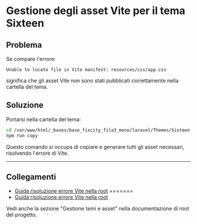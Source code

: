 # Gestione degli asset Vite per il tema Sixteen

## Problema
Se compare l'errore:

```
Unable to locate file in Vite manifest: resources/css/app.css
```

significa che gli asset Vite non sono stati pubblicati correttamente nella cartella del tema.

## Soluzione
Portarsi nella cartella del tema:

```bash
cd /var/www/html/_bases/base_fixcity_fila3_mono/laravel/Themes/Sixteen
npm run copy
```

Questo comando si occupa di copiare e generare tutti gli asset necessari, risolvendo l'errore di Vite.

---

## Collegamenti
- [Guida risoluzione errore Vite nella root](../../../../project_docs/modules/cms.md)
=======
- [Guida risoluzione errore Vite nella root](../../../docs/modules/cms.md)

Vedi anche la sezione "Gestione temi e asset" nella documentazione di root del progetto.
